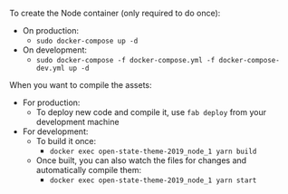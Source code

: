 To create the Node container (only required to do once):
- On production:
    - `sudo docker-compose up -d`
- On development:
    - `sudo docker-compose -f docker-compose.yml -f docker-compose-dev.yml up -d`

When you want to compile the assets:
- For production:
    - To deploy new code and compile it, use `fab deploy` from your development machine
- For development:
    - To build it once:
        - `docker exec open-state-theme-2019_node_1 yarn build`
    - Once built, you can also watch the files for changes and automatically compile them:
        - `docker exec open-state-theme-2019_node_1 yarn start`
